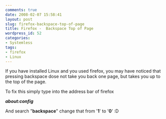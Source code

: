 ```yaml
---
comments: true
date: 2008-02-07 15:58:41
layout: post
slug: firefox-backspace-top-of-page
title: Firefox -  Backspace Top of Page
wordpress_id: 52
categories:
- Systemless
tags:
- firefox
- Linux
---
```


If you have installed Linux and you used firefox, you may have noticed that pressing backspace dose not take you back one page, but takes you up to the top of the page.

To fix this simply type into the address bar of firefox

**_about:config_**

And search "**backspace**" change that from '**1**' to '**0**' :D
